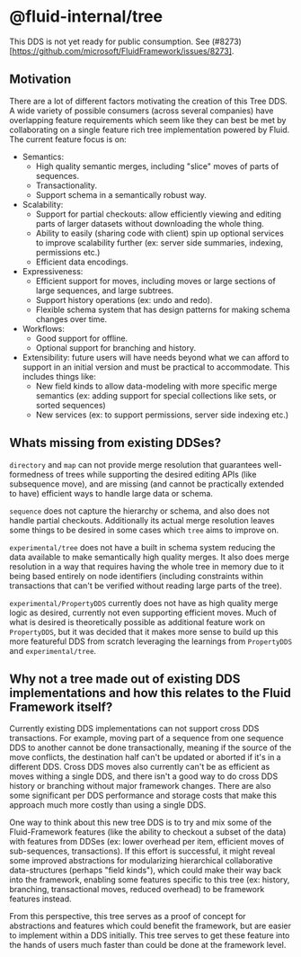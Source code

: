 # @fluid-internal/tree

This DDS is not yet ready for public consumption. See (#8273)[https://github.com/microsoft/FluidFramework/issues/8273].

## Motivation

There are a lot of different factors motivating the creation of this Tree DDS.
A wide variety of possible consumers (across several companies) have overlapping feature requirements
which seem like they can best be met by collaborating on a single feature rich tree implementation powered by Fluid.
The current feature focus is on:

-   Semantics:
    -   High quality semantic merges, including "slice" moves of parts of sequences.
    -   Transactionality.
    -   Support schema in a semantically robust way.
-   Scalability:
    -   Support for partial checkouts: allow efficiently viewing and editing parts of larger datasets without downloading the whole thing.
    -   Ability to easily (sharing code with client) spin up optional services to improve scalability further (ex: server side summaries, indexing, permissions etc.)
    -   Efficient data encodings.
-   Expressiveness:
    -   Efficient support for moves, including moves or large sections of large sequences, and large subtrees.
    -   Support history operations (ex: undo and redo).
    -   Flexible schema system that has design patterns for making schema changes over time.
-   Workflows:
    -   Good support for offline.
    -   Optional support for branching and history.
-   Extensibility: future users will have needs beyond what we can afford to support in an initial version and must be practical to accommodate. This includes things like:
    -   New field kinds to allow data-modeling with more specific merge semantics (ex: adding support for special collections like sets, or sorted sequences)
    -   New services (ex: to support permissions, server side indexing etc.)

## Whats missing from existing DDSes?

`directory` and `map` can not provide merge resolution that guarantees well-formedness of trees while supporting the desired editing APIs (like subsequence move),
and are missing (and cannot be practically extended to have) efficient ways to handle large data or schema.

`sequence` does not capture the hierarchy or schema, and also does not handle partial checkouts.
Additionally its actual merge resolution leaves some things to be desired in some cases which `tree` aims to improve on.

`experimental/tree` does not have a built in schema system reducing the data available to make semantically high quality merges.
It also does merge resolution in a way that requires having the whole tree in memory due to it being based entirely on node identifiers
(including constraints within transactions that can't be verified without reading large parts of the tree).

`experimental/PropertyDDS` currently does not have as high quality merge logic as desired, currently not even supporting efficient moves.
Much of what is desired is theoretically possible as additional feature work on `PropertyDDS`,
but it was decided that it makes more sense to build up this more featureful DDS from scratch leveraging the learnings from `PropertyDDS` and `experimental/tree`.

## Why not a tree made out of existing DDS implementations and how this relates to the Fluid Framework itself?

Currently existing DDS implementations can not support cross DDS transactions.
For example, moving part of a sequence from one sequence DDS to another cannot be done transactionally, meaning if the source of the move conflicts, the destination half can't be updated or aborted if it's in a different DDS.
Cross DDS moves also currently can't be as efficient as moves withing a single DDS, and there isn't a good way to do cross DDS history or branching without major framework changes.
There are also some significant per DDS performance and storage costs that make this approach much more costly than using a single DDS.

One way to think about this new tree DDS is to try and mix some of the Fluid-Framework features (like the ability to checkout a subset of the data) with features from DDSes (ex: lower overhead per item, efficient moves of sub-sequences, transactions).
If this effort is successful, it might reveal some improved abstractions for modularizing hierarchical collaborative data-structures (perhaps "field kinds"),
which could make their way back into the framework, enabling some features specific to this tree (ex: history, branching, transactional moves, reduced overhead) to be framework features instead.

From this perspective, this tree serves as a proof of concept for abstractions and features which could benefit the framework, but are easier to implement within a DDS initially.
This tree serves to get these feature into the hands of users much faster than could be done at the framework level.

